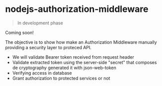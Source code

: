 # nodejs-authorization-middleware
>In development phase

Coming soon!

The objective is to show how make an Authorization Middleware manually providing a security layer to proteced API.

- We will validate Bearer token received from request header
- Validate extracted token using the server-side "secret" that composes de cryptography generated it with json-web-token
- Verifying access in database
- Grant authorization to protected services or not
